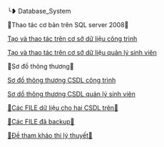 ╰❥ Database_System

💎Thao tác cơ bản trên SQL server 2008💎

[Tạo và thao tác trên cơ sở dữ liệu công trình](https://github.com/NguyenHuuNhan1912/Database_System/blob/master/Database_System_SQL_2008/Source/congtrinh.sql)

[Tạo và thao tác trên cơ sở dữ liệu quản lý sinh viên](https://github.com/NguyenHuuNhan1912/Database_System/blob/master/Database_System_SQL_2008/Source/qlsv.sql)

💎Sơ đồ thông thương💎

[Sơ đồ thông thương CSDL công trình](https://github.com/NguyenHuuNhan1912/Database_System/blob/master/Database_System_SQL_2008/Picture_Diagram/Picture_Diagram_congtrinh.png)

[Sơ dồ thông thương CSDL quản lý sinh viên](https://github.com/NguyenHuuNhan1912/Database_System/blob/master/Database_System_SQL_2008/Picture_Diagram/Picture_Diagram_qlsv.png)

[💎Các FILE dữ liệu cho hai CSDL trên💎](https://github.com/NguyenHuuNhan1912/Database_System/tree/master/Database_System_SQL_2008/File_Data)

[💎Các FILE đã backup💎](https://github.com/NguyenHuuNhan1912/Database_System/tree/master/Database_System_SQL_2008/File_Backup)

[💎Đề tham khảo thi lý thuyết💎](https://github.com/NguyenHuuNhan1912/Database_System/tree/master/Database_System_SQL_2008/De_Thi_Ly_Thuyet)

